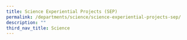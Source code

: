 ```yaml
---
title: Science Experiential Projects (SEP)
permalink: /departments/science/science-experiential-projects-sep/
description: ""
third_nav_title: Science
---
```

